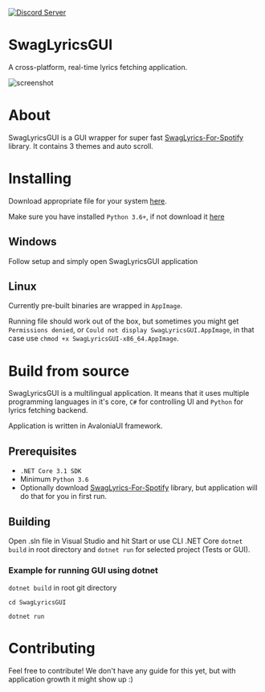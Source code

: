 [![Discord Server](https://badgen.net/badge/discord/join%20chat/7289DA?icon=discord)](https://discord.gg/DSUZGK4)

# SwagLyricsGUI

A cross-platform, real-time lyrics fetching application.

![screenshot](https://github.com/SwagLyrics/SwagLyricsGUI/blob/master/Images/guidark.png)

# About

SwagLyricsGUI is a GUI wrapper for super fast [SwagLyrics-For-Spotify](https://github.com/SwagLyrics/SwagLyrics-For-Spotify) library. It contains 3 themes and auto scroll.

# Installing 

Download appropriate file for your system [here](https://github.com/SwagLyrics/SwagLyricsGUI/releases/latest).

Make sure you have installed `Python 3.6+`, if not download it [here](https://www.python.org/downloads/)

## Windows

Follow setup and simply open SwagLyricsGUI application

## Linux

Currently pre-built binaries are wrapped in `AppImage`.

Running file should work out of the box, but sometimes you might get `Permissions denied`,
or `Could not display SwagLyricsGUI.AppImage`, in that case use `chmod +x SwagLyricsGUI-x86_64.AppImage`.

# Build from source

SwagLyricsGUI is a multilingual application. It means that it uses multiple programming languages in it's core, `C#` for controlling UI and `Python` for lyrics fetching backend. 

Application is written in AvaloniaUI framework.

## Prerequisites

- `.NET Core 3.1 SDK`
- Minimum `Python 3.6`
- Optionally download [SwagLyrics-For-Spotify](https://github.com/SwagLyrics/SwagLyrics-For-Spotify) library, but application will do that for you in first run.

## Building

Open .sln file in Visual Studio and hit Start or use CLI .NET Core `dotnet build` in root directory and `dotnet run` for selected project (Tests or GUI).

### Example for running GUI using dotnet

`dotnet build` in root git directory

`cd SwagLyricsGUI`

`dotnet run`


# Contributing

Feel free to contribute! We don't have any guide for this yet, but with application growth it might show up :) 
